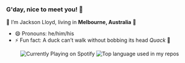 ### G'day, nice to meet you! 👋

👾 I’m Jackson Lloyd, living in **Melbourne, Australia** 🦘

- 😄 Pronouns: he/him/his
- ⚡ Fun fact: A duck can’t walk without bobbing its head *Quack* 🦆

<div align="center">
  <img style="display: inline;" width="" src="https://uwokman.herokuapp.com/current.svg" alt="Currently Playing on Spotify" />
  <img style="display: inline;" width="" src="https://github-readme-stats.vercel.app/api/top-langs/?username=JBrLloyd&layout=compact&hide_title=1&card_width=300" alt="Top language used in my repos" />
</div>
